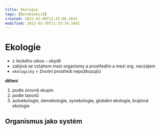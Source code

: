 ```yaml
---
title: Ekologie
tags: [Notebooks/B]
created: 2022-03-09T12:15:00.264Z
modified: 2022-03-30T11:33:34.184Z
---
```


# Ekologie
- z řeckého oikos – obydlí
- zabývá se vztahem mezi organismy a prostředím a mezi org. navzájem
- `ekologický` = životní prostředí nepožkozující

__dělení__
1. podle úrovně skupin
1. podle taxonů
1. autoekologie, demekologie, synekologie, globální ekologie, krajinná ekologie

## Organismus jako systém
 
